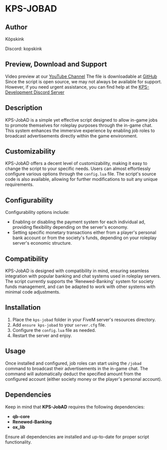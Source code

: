 # KPS-JOBAD

## Author
Kõpskink

Discord: kopskink

## Preview, Download and Support
Video preview at our [YouTube Channel](https://youtu.be/8tuDMn_POhs?si=DchqqGsPPXc-p7uV)
The file is downloadable at [GitHub](https://github.com/Kopskink/kps-jobad)
Since the script is open source, we may not always be available for support. However, if you need urgent assistance, you can find help at the [KPS-Development Discord Server](https://dsc.gg/kpsdevelopment)

## Description
KPS-JobAD is a simple yet effective script designed to allow in-game jobs to promote themselves for roleplay purposes through the in-game chat. This system enhances the immersive experience by enabling job roles to broadcast advertisements directly within the game environment.

## Customizability
KPS-JobAD offers a decent level of customizability, making it easy to change the script to your specific needs. Users can almost effortlessly configure various options through the `config.lua` file. The script's source code is also available, allowing for further modifications to suit any unique requirements.

## Configurability
Configurability options include:
+ Enabling or disabling the payment system for each individual ad, providing flexibility depending on the server's economy.
+ Setting specific monetary transactions either from a player's personal bank account or from the society's funds, depending on your roleplay server's economic structure.

## Compatibility
KPS-JobAD is designed with compatibility in mind, ensuring seamless integration with popular banking and chat systems used in roleplay servers. The script currently supports the 'Renewed-Banking' system for society funds management, and can be adapted to work with other systems with minimal code adjustments.

## Installation
1. Place the `kps-jobad` folder in your FiveM server's resources directory.
2. Add `ensure kps-jobad` to your `server.cfg` file.
3. Configure the `config.lua` file as needed.
4. Restart the server and enjoy.

## Usage
Once installed and configured, job roles can start using the `/jobad` command to broadcast their advertisements in the in-game chat. The command will automatically deduct the specified amount from the configured account (either society money or the player's personal account).

## Dependencies

Keep in mind that **KPS-JobAD** requires the following dependencies:

- **qb-core**
- **Renewed-Banking**
- **ox_lib**

Ensure all dependencies are installed and up-to-date for proper script functionality.
